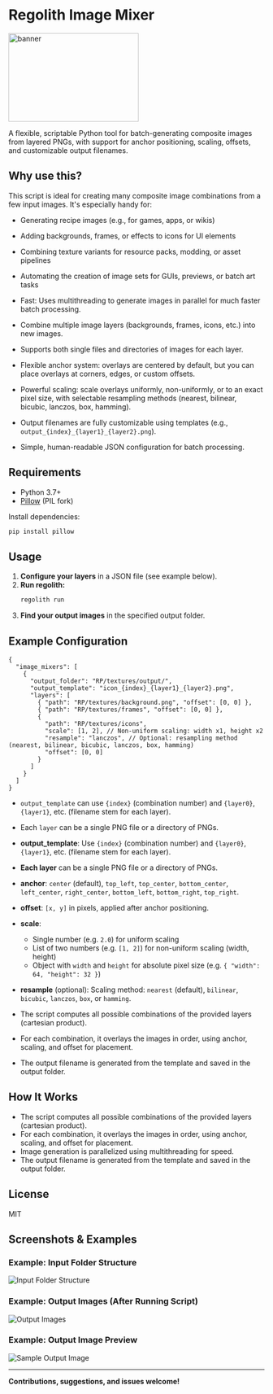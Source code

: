 # Regolith Image Mixer
<img width="256" height="174" alt="banner" src="https://github.com/user-attachments/assets/6dc74a07-5d73-4091-9fff-59262e44e4c7" />

A flexible, scriptable Python tool for batch-generating composite images from layered PNGs, with support for anchor positioning, scaling, offsets, and customizable output filenames.

## Why use this?
This script is ideal for creating many composite image combinations from a few input images. It's especially handy for:
- Generating recipe images (e.g., for games, apps, or wikis)
- Adding backgrounds, frames, or effects to icons for UI elements
- Combining texture variants for resource packs, modding, or asset pipelines
- Automating the creation of image sets for GUIs, previews, or batch art tasks

- Fast: Uses multithreading to generate images in parallel for much faster batch processing.
- Combine multiple image layers (backgrounds, frames, icons, etc.) into new images.
- Supports both single files and directories of images for each layer.
- Flexible anchor system: overlays are centered by default, but you can place overlays at corners, edges, or custom offsets.
- Powerful scaling: scale overlays uniformly, non-uniformly, or to an exact pixel size, with selectable resampling methods (nearest, bilinear, bicubic, lanczos, box, hamming).
- Output filenames are fully customizable using templates (e.g., `output_{index}_{layer1}_{layer2}.png`).
- Simple, human-readable JSON configuration for batch processing.

## Requirements
- Python 3.7+
- [Pillow](https://python-pillow.org/) (PIL fork)

Install dependencies:
```bash
pip install pillow
```

## Usage
1. **Configure your layers** in a JSON file (see example below).
2. **Run regolith:**
   ```bash
   regolith run
   ```
3. **Find your output images** in the specified output folder.

## Example Configuration
```jsonc
{
  "image_mixers": [
    {
      "output_folder": "RP/textures/output/",
      "output_template": "icon_{index}_{layer1}_{layer2}.png",
      "layers": [
        { "path": "RP/textures/background.png", "offset": [0, 0] },
        { "path": "RP/textures/frames", "offset": [0, 0] },
        {
          "path": "RP/textures/icons",
          "scale": [1, 2], // Non-uniform scaling: width x1, height x2
          "resample": "lanczos", // Optional: resampling method (nearest, bilinear, bicubic, lanczos, box, hamming)
          "offset": [0, 0]
        }
      ]
    }
  ]
}
```
- `output_template` can use `{index}` (combination number) and `{layer0}`, `{layer1}`, etc. (filename stem for each layer).
- Each `layer` can be a single PNG file or a directory of PNGs.
- **output_template**: Use `{index}` (combination number) and `{layer0}`, `{layer1}`, etc. (filename stem for each layer).
- **Each layer** can be a single PNG file or a directory of PNGs.
- **anchor**: `center` (default), `top_left`, `top_center`, `bottom_center`, `left_center`, `right_center`, `bottom_left`, `bottom_right`, `top_right`.
- **offset**: `[x, y]` in pixels, applied after anchor positioning.
- **scale**:
  - Single number (e.g. `2.0`) for uniform scaling
  - List of two numbers (e.g. `[1, 2]`) for non-uniform scaling (width, height)
  - Object with `width` and `height` for absolute pixel size (e.g. `{ "width": 64, "height": 32 }`)
- **resample** (optional): Scaling method: `nearest` (default), `bilinear`, `bicubic`, `lanczos`, `box`, or `hamming`.

- The script computes all possible combinations of the provided layers (cartesian product).
- For each combination, it overlays the images in order, using anchor, scaling, and offset for placement.
- The output filename is generated from the template and saved in the output folder.
## How It Works
- The script computes all possible combinations of the provided layers (cartesian product).
- For each combination, it overlays the images in order, using anchor, scaling, and offset for placement.
- Image generation is parallelized using multithreading for speed.
- The output filename is generated from the template and saved in the output folder.

## License
MIT

## Screenshots & Examples

<!--
Replace these placeholders with your own screenshots!
-->

### Example: Input Folder Structure
![Input Folder Structure](docs/screenshots/input_structure.png)

### Example: Output Images (After Running Script)
![Output Images](docs/screenshots/output_images.png)

### Example: Output Image Preview
![Sample Output Image](docs/screenshots/sample_output.png)

---

**Contributions, suggestions, and issues welcome!**
